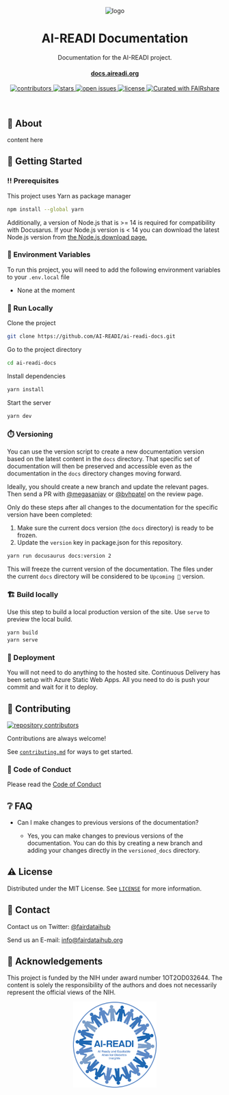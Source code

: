 <div align="center">
  <img src="https://fairdataihub.org/images/hero/aireadi-logo.png" alt="logo" width="200" height="auto" />

  <h1>AI-READI Documentation</h1>

  <p>
    Documentation for the AI-READI project.
  </p>

  <h4>
    <a href="https://docs.aireadi.org">docs.aireadi.org</a>
  </h4>

  <p>
    <a href="https://github.com/ai-readi/ai-readi-docs/graphs/contributors">
      <img src="https://img.shields.io/github/contributors/ai-readi/ai-readi-docs.svg?style=flat-square" alt="contributors" />
    </a>
    <a href="https://github.com/ai-readi/ai-readi-docs/stargazers">
      <img src="https://img.shields.io/github/stars/ai-readi/ai-readi-docs.svg?style=flat-square" alt="stars" />
    </a>
    <a href="https://github.com/ai-readi/ai-readi-docs/issues/">
      <img src="https://img.shields.io/github/issues/ai-readi/ai-readi-docs.svg?style=flat-square" alt="open issues" />
    </a>
    <a href="https://github.com/ai-readi/ai-readi-docs/blob/main/LICENSE">
      <img src="https://img.shields.io/github/license/ai-readi/ai-readi-docs.svg?style=flat-square" alt="license" />
    </a>
    <a href="https://fairdataihub.org/fairshare">
      <img src="https://img.shields.io/badge/Curated%20with-FAIRshare-yellow" alt="Curated with FAIRshare" />
    </a>

  </p>
</div>

<br />

## :star2: About

content here

## :toolbox: Getting Started

### :bangbang: Prerequisites

This project uses Yarn as package manager

```bash
npm install --global yarn
```

Additionally, a version of Node.js that is >= 14 is required for compatibility with Docusarus.
If your Node.js version is < 14 you can download the latest Node.js version from [the Node.js download page.](https://nodejs.org/en/download/)

### :key: Environment Variables

To run this project, you will need to add the following environment variables to your `.env.local` file

- None at the moment

### :running: Run Locally

Clone the project

```bash
git clone https://github.com/AI-READI/ai-readi-docs.git
```

Go to the project directory

```bash
cd ai-readi-docs
```

Install dependencies

```bash
yarn install
```

Start the server

```bash
yarn dev
```

### :stopwatch: Versioning

You can use the version script to create a new documentation version based on the latest content in the `docs` directory. That specific set of documentation will then be preserved and accessible even as the documentation in the `docs` directory changes moving forward.

Ideally, you should create a new branch and update the relevant pages. Then send a PR with [@megasanjay](https://github.com/megasanjay) or [@bvhpatel](https://github.com/bvhpatel) on the review page.

Only do these steps after all changes to the documentation for the specific version have been completed:

1. Make sure the current docs version (the `docs` directory) is ready to be frozen.
2. Update the `version` key in package.json for this repository.

```bash
yarn run docusaurus docs:version 2
```

This will freeze the current version of the documentation. The files under the current `docs` directory will be considered to be `Upcoming 🚧` version.

### :building_construction: Build locally

Use this step to build a local production version of the site. Use `serve` to preview the local build.

```bash
yarn build
yarn serve
```

### :triangular_flag_on_post: Deployment

You will not need to do anything to the hosted site. Continuous Delivery has been setup with Azure Static Web Apps. All you need to do is push your commit and wait for it to deploy.

## :wave: Contributing

<a href="https://github.com/AI-READI/ai-readi-docs/graphs/contributors">
  <img src="https://contrib.rocks/image?repo=AI-READI/ai-readi-docs" alt='repository contributors' />
</a>

Contributions are always welcome!

See [`contributing.md`](https://github.com/AI-READI/ai-readi-docs/blob/main/CONTRIBUTING.md) for ways to get started.

### :scroll: Code of Conduct

Please read the [Code of Conduct](https://github.com/AI-READI/ai-readi-docs/blob/master/CODE_OF_CONDUCT.md)

## :grey_question: FAQ

- Can I make changes to previous versions of the documentation?

  - Yes, you can make changes to previous versions of the documentation. You can do this by creating a new branch and adding your changes directly in the `versioned_docs` directory.

## :warning: License

Distributed under the MIT License. See [`LICENSE`](https://github.com/AI-READI/ai-readi-docs/blob/main/LICENSE) for more information.

## :handshake: Contact

Contact us on Twitter: [@fairdataihub](https://twitter.com/fairdataihub)

Send us an E-mail: [info@fairdataihub.org](mailto:info@fairdataihub.org)

## :gem: Acknowledgements

This project is funded by the NIH under award number 1OT2OD032644. The content is solely the responsibility of the authors and does not necessarily represent the official views of the NIH.

<div align="center">

<a href="https://aireadi.org">
  <img src="https://github.com/AI-READI/AI-READI-logo/raw/main/logo/png/option2.png" height="200" alt='aireadi logo' />
</a>

</div>
